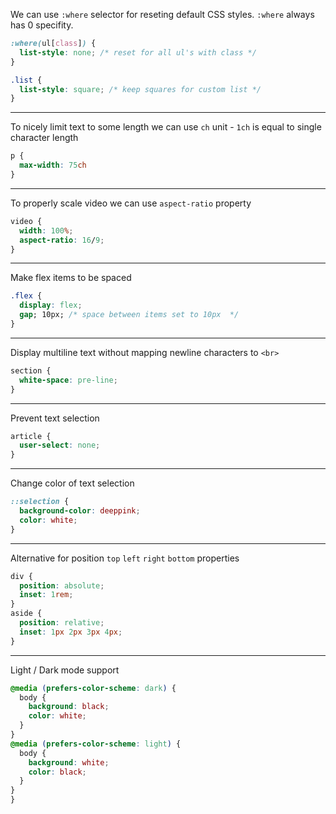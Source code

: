 We can use `:where` selector for reseting default CSS styles. `:where` always has 0 specifity.
```css
:where(ul[class]) {
  list-style: none; /* reset for all ul's with class */
}

.list {
  list-style: square; /* keep squares for custom list */
}
```

---

To nicely limit text to some length we can use `ch` unit - `1ch` is equal to single character length
```css
p {
  max-width: 75ch
}
```

---

To properly scale video we can use `aspect-ratio` property
```css
video {
  width: 100%;
  aspect-ratio: 16/9;
}
```

---

Make flex items to be spaced

```css
.flex {
  display: flex;
  gap; 10px; /* space between items set to 10px  */
}
```

---

Display multiline text without mapping newline characters to `<br>`
```css
section {
  white-space: pre-line;
}
```

---

Prevent text selection
```css
article {
  user-select: none;
}
```

---

Change color of text selection
```css
::selection {
  background-color: deeppink;
  color: white;
}
```

---

Alternative for position `top` `left` `right` `bottom` properties
```css
div {
  position: absolute;
  inset: 1rem;
}
aside {
  position: relative;
  inset: 1px 2px 3px 4px;
}
```

---

Light / Dark mode support
```css {
@media (prefers-color-scheme: dark) {
  body {
    background: black;
    color: white;
  }
}
@media (prefers-color-scheme: light) {
  body {
    background: white;
    color: black;
  }
}
}
